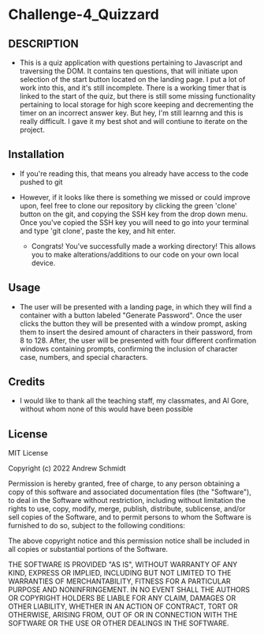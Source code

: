 # Challenge-4_Quizzard

## DESCRIPTION

- This is a quiz application with questions pertaining to Javascript and traversing the DOM. It contains ten questions, that will initiate upon selection of the start button located on the landing page. I put a lot of work into this, and it's still incomplete. There is a working timer that is linked to the start of the quiz, but there is still some missing functionality pertaining to local storage for high score keeping and decrementing the timer on an incorrect answer key. But hey, I'm still learnng and this is really difficult. I gave it my best shot and will contiune to iterate on the project.

## Installation

- If you're reading this, that means you already have access to the code pushed to git

- However, if it looks like there is something we missed or could improve upon, feel free to clone our repository by clicking the green 'clone' button on the git, and copying the SSH key from the drop down menu. Once you've copied the SSH key you will need to go into your terminal and type 'git clone', paste the key, and hit enter.

  - Congrats! You've successfully made a working directory! This allows you to make alterations/additions to our code on your own local device.

## Usage

- The user will be presented with a landing page, in which they will find a container with a button labeled "Generate Password". Once the user clicks the button they will be presented with a window prompt, asking them to insert the desired amount of characters in their password, from 8 to 128. After, the user will be presented with four different confirmation windows containing prompts, confirming the inclusion of character case, numbers, and special characters.

## Credits

- I would like to thank all the teaching staff, my classmates, and Al Gore, without whom none of this would have been possible

## License

MIT License

Copyright (c) 2022 Andrew Schmidt

Permission is hereby granted, free of charge, to any person obtaining a copy
of this software and associated documentation files (the "Software"), to deal
in the Software without restriction, including without limitation the rights
to use, copy, modify, merge, publish, distribute, sublicense, and/or sell
copies of the Software, and to permit persons to whom the Software is
furnished to do so, subject to the following conditions:

The above copyright notice and this permission notice shall be included in all
copies or substantial portions of the Software.

THE SOFTWARE IS PROVIDED "AS IS", WITHOUT WARRANTY OF ANY KIND, EXPRESS OR
IMPLIED, INCLUDING BUT NOT LIMITED TO THE WARRANTIES OF MERCHANTABILITY,
FITNESS FOR A PARTICULAR PURPOSE AND NONINFRINGEMENT. IN NO EVENT SHALL THE
AUTHORS OR COPYRIGHT HOLDERS BE LIABLE FOR ANY CLAIM, DAMAGES OR OTHER
LIABILITY, WHETHER IN AN ACTION OF CONTRACT, TORT OR OTHERWISE, ARISING FROM,
OUT OF OR IN CONNECTION WITH THE SOFTWARE OR THE USE OR OTHER DEALINGS IN THE
SOFTWARE.
